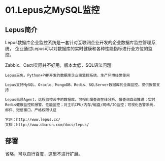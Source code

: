 # 01.Lepus之MySQL监控

## Lepus简介
Lepus数据库企业监控系统是一套针对互联网企业开发的企业数据库监控管理系统，
企业通过Lepus可以对数据库的实时健康和各种性能指标进行全方位的监控。



Zabbix、Cacti实际并不好用，版本太低，SQL语法问题


```
Lepus天兔，Python+PHP开发的数据库企业级监控系统，生产环境经常使用

Lepus支持MySQL、Oracle、MongoDB、Redis、SQLServer数据库的全面监控，提供报警支持

Lepus无须Agent，远程监控云中的数据库，可视化慢查询在线分析、慢查询自动推送；实时Redis健康监控和报警、性能监控；对主机CPU/内存/磁盘/网络/IO监控；可视化告警系统，邮件、短信接口，严格权限认证

官网：http://www.lepus.cc/
文档：http://www.dbarun.com/docs/lepus/
```

## 部署
省略，可以自行百度，这里不进行扩展。

